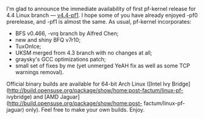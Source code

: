 I'm glad to announce the immediate availability of first pf-kernel release for
4.4 Linux branch —
[v4.4-pf1](https://pf.natalenko.name/sources/4.4/patch-4.4-pf1.xz). I hope
some of you have already enjoyed -pf0 prerelease, and -pf1 is almost the same.
As usual, pf-kernel incorporates:

  * BFS v0.466, -vrq branch by Alfred Chen;
  * new and shiny BFQ v7r10;
  * TuxOnIce;
  * UKSM merged from 4.3 branch with no changes at all;
  * graysky's GCC optimizations patch;
  * small set of fixes by me (yet unmerged YeAH fix as well as some TCP warnings removal).

Official binary builds are available for 64-bit Arch Linux ([Intel Ivy
Bridge](http://build.opensuse.org/package/show/home:post-factum/linux-pf-
ivybridge) and [AMD Jaguar](http://build.opensuse.org/package/show/home:post-
factum/linux-pf-jaguar) only). Feel free to make your own builds. Enjoy.

